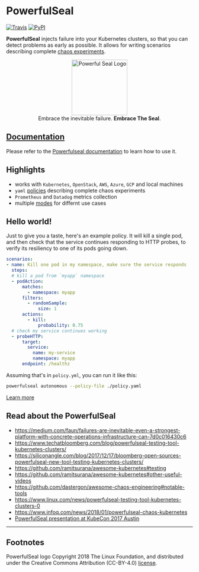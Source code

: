 
# PowerfulSeal

[![Travis](https://img.shields.io/travis/bloomberg/powerfulseal.svg)](https://travis-ci.com/bloomberg/powerfulseal) [![PyPI](https://img.shields.io/pypi/v/powerfulseal.svg)](https://pypi.python.org/pypi/powerfulseal)

**PowerfulSeal** injects failure into your Kubernetes clusters, so that you can detect problems as early as possible. It allows for writing scenarios describing complete [chaos experiments](https://principlesofchaos.org).

<p align="center">
  <img src="docs/media/powerful-seal.png" alt="Powerful Seal Logo" width="150"></a>
  <br>
  Embrace the inevitable failure. <strong>Embrace The Seal</strong>.
  <br>
</p>

## [Documentation](https://bloomberg.github.io/powerfulseal)

Please refer to the [Powerfulseal documentation](https://bloomberg.github.io/powerfulseal) to learn how to use it.

## Highlights

- works with `Kubernetes`, `OpenStack`, `AWS`, `Azure`, `GCP` and local machines
- `yaml` [policies](https://bloomberg.github.io/powerfulseal/policies) describing complete chaos experiments
- `Prometheus` and `Datadog` metrics collection
- multiple [modes](https://bloomberg.github.io/powerfulseal/modes) for differnt use cases


## Hello world!

Just to give you a taste, here's an example policy. It will kill a single pod, and then check that the service continues responding to HTTP probes, to verify its resiliency to one of its pods going down.

```yaml
scenarios:
- name: Kill one pod in my namespace, make sure the service responds
  steps:
  # kill a pod from `myapp` namespace
  - podAction:
      matches:
        - namespace: myapp
      filters:
        - randomSample:
            size: 1
      actions:
        - kill:
            probability: 0.75
  # check my service continues working
  - probeHTTP:
      target:
        service:
          name: my-service
          namespace: myapp
      endpoint: /healthz
```

Assuming that's in `policy.yml`, you can run it like this:

```sh
powerfulseal autonomous --policy-file ./policy.yaml
```

[Learn more](https://bloomberg.github.io/powerfulseal)


## Read about the PowerfulSeal

- https://medium.com/faun/failures-are-inevitable-even-a-strongest-platform-with-concrete-operations-infrastructure-can-7d0c016430c6
- https://www.techatbloomberg.com/blog/powerfulseal-testing-tool-kubernetes-clusters/
- https://siliconangle.com/blog/2017/12/17/bloomberg-open-sources-powerfulseal-new-tool-testing-kubernetes-clusters/
- https://github.com/ramitsurana/awesome-kubernetes#testing
- https://github.com/ramitsurana/awesome-kubernetes#other-useful-videos
- https://github.com/dastergon/awesome-chaos-engineering#notable-tools
- https://www.linux.com/news/powerfulseal-testing-tool-kubernetes-clusters-0
- https://www.infoq.com/news/2018/01/powerfulseal-chaos-kubernetes
- [PowerfulSeal presentation at KubeCon 2017 Austin](https://youtu.be/00BMn0UjsG4)

---

## Footnotes

PowerfulSeal logo Copyright 2018 The Linux Foundation, and distributed under the Creative Commons Attribution (CC-BY-4.0) [license](https://creativecommons.org/licenses/by/4.0/legalcode).
